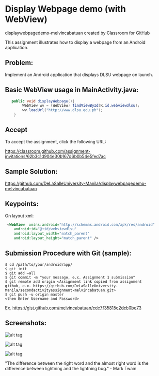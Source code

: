 # Display Webpage demo (with WebView)

displaywebpagedemo-melvincabatuan created by Classroom for GitHub

This assignment illustrates how to display a webpage from an Android application.

## Problem:

Implement an Android application that displays DLSU webpage on launch.


## Basic WebView usage in MainActivity.java:

```Java
   public void displayWebpage(){
        WebView wv = (WebView) findViewById(R.id.webviewdlsu);
        wv.loadUrl("http://www.dlsu.edu.ph");
    }
```


## Accept

To accept the assignment, click the following URL:

 https://classroom.github.com/assignment-invitations/62b3c1d904e30b167d6b0b54e5fed7ac   


## Sample Solution:

https://github.com/DeLaSalleUniversity-Manila/displaywebpagedemo-melvincabatuan


## Keypoints:

On layout xml:

```xml
 <WebView  xmlns:android="http://schemas.android.com/apk/res/android"
    android:id="@+id/webviewdlsu"
    android:layout_width="match_parent"
    android:layout_height="match_parent" />
```



## Submission Procedure with Git (sample): 

```shell
$ cd /path/to/your/android/app/
$ git init
$ git add –all
$ git commit -m "your message, e.x. Assignment 1 submission"
$ git remote add origin <Assignment link copied from assignment github, e.x. https://github.com/DeLaSalleUniversity-Manila/secondactivityassignment-melvincabatuan.git>
$ git push -u origin master
<then Enter Username and Password>
```

Ex. https://gist.github.com/melvincabatuan/cdc7f35815c2dcb0be73 


## Screenshots:

![alt tag](https://github.com/DeLaSalleUniversity-Manila/displaywebpagedemo-melvincabatuan/blob/master/device-2015-10-02-201143.png)

![alt tag](https://github.com/DeLaSalleUniversity-Manila/displaywebpagedemo-melvincabatuan/blob/master/device-2015-10-02-201355.png)

![alt tag](https://github.com/DeLaSalleUniversity-Manila/displaywebpagedemo-melvincabatuan/blob/master/device-2015-10-02-201555.png)

"The difference between the right word and the almost right word is the difference between lightning and the lightning bug." - Mark Twain
